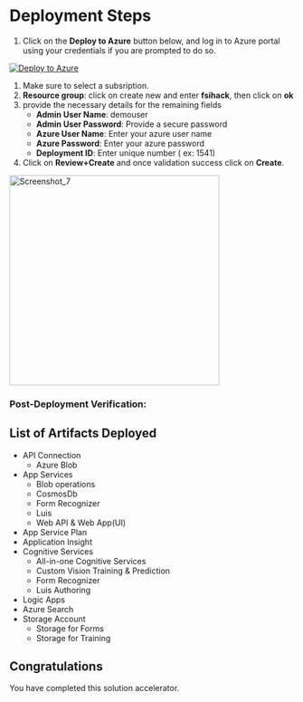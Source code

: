 # Deployment Steps

1. Click on the **Deploy to Azure** button below, and log in to Azure portal using your credentials if you are prompted to do so.

[![Deploy to Azure](https://aka.ms/deploytoazurebutton)](https://portal.azure.com/#create/Microsoft.Template/uri/https%3A%2F%2Fraw.githubusercontent.com%2FCloudLabsAI-Azure%2FSolution-Accelerators%2Fmain%2FAI-Powered-Insurance-Claims-Automation-Solution-Accelerator%2Ftemplates%2Fdeploy-01.json)

1. Make sure to select a subsription.
2. **Resource group**: click on create new and enter **fsihack**, then click on **ok**
3. provide the necessary details for the remaining fields   
     *  **Admin User Name**: demouser
     *  **Admin User Password**: Provide a secure password
    *  **Azure User Name**: Enter your azure user name
    *  **Azure Password**: Enter your azure password
    *  **Deployment ID**: Enter unique number ( ex: 1541)
4. Click on **Review+Create** and once validation success click on **Create**.

<img width="371" alt="Screenshot_7" src="https://user-images.githubusercontent.com/33771500/196679524-afb034db-4eb2-402e-aba5-a99526cdea4c.png">

### Post-Deployment Verification:

## List of Artifacts Deployed
* API Connection
  * Azure Blob
* App Services
  * Blob operations
  * CosmosDb
  * Form Recognizer
  * Luis
  * Web API & Web App(UI)
* App Service Plan
* Application Insight
* Cognitive Services
  * All-in-one Cognitive Services
  * Custom Vision Training & Prediction
  * Form Recognizer
  * Luis Authoring
* Logic Apps
* Azure Search
* Storage Account
  * Storage for Forms
  * Storage for Training

## Congratulations
You have completed this solution accelerator.

